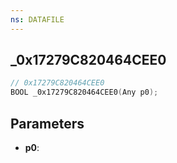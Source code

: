 ```yaml
---
ns: DATAFILE
---
```

## _0x17279C820464CEE0

```c
// 0x17279C820464CEE0
BOOL _0x17279C820464CEE0(Any p0);
```

## Parameters
* **p0**:
